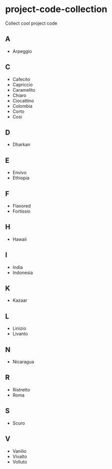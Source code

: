 # project-code-collection
Collect cool project code

## A
* Arpeggio
## C
* Cafecito 
* Capriccio
* Caramelito
* Chiaro
* Ciocattino
* Colombia
* Corto
* Cosi
## D
* Dharkan
## E
* Envivo
* Ethiopia
## F
* Flavored
* Fortissio
## H
* Hawaii
## I
* India
* Indonesia
## K
* Kazaar
## L
* Linizio
* Livanto
## N
* Nicaragua
## R
* Ristretto
* Roma
## S
* Scuro
## V
* Vanilio
* Vivalto
* Volluto
